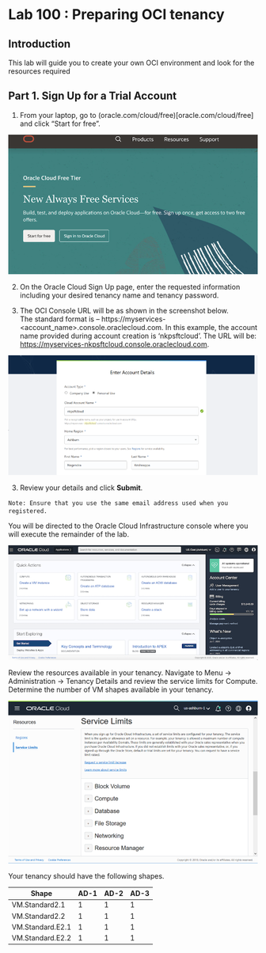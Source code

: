 # Lab 100 : Preparing OCI tenancy 

## Introduction
This lab will guide you to create your own OCI environment and look for the resources required

## Part 1. Sign Up for a Trial Account

1. From your laptop, go to (oracle.com/cloud/free)[oracle.com/cloud/free] and click “Start for free”.

![](./images/4.png "")

2. On the Oracle Cloud Sign Up page, enter the requested information including your desired tenancy name and tenancy password.

3. The OCI Console URL will be as shown in the screenshot below.  
The standard format is – https://myservices-<account_name>.console.oraclecloud.com. In this example, the account name provided during account creation is ‘nkpsftcloud’.  The URL will be: https://myservices-nkpsftcloud.console.oraclecloud.com. 

![](./images/2.png "")

3. Review your details and click **Submit**.

```
Note: Ensure that you use the same email address used when you registered.
```

You will be directed to the Oracle Cloud Infrastructure console where you will execute the remainder of the lab.

![](./images/1.png "")

Review the resources available in your tenancy. Navigate to Menu -> Administration -> Tenancy Details and review the service limits for Compute.  Determine the number of VM shapes available in your tenancy. 

![](./images/3.png "")

Your tenancy should have the following shapes. 


Shape | AD-1 | AD-2 | AD-3
----- | ---- | ---- | ----
VM.Standard2.1 | 1 | 1 | 1
VM.Standard2.2 | 1 | 1 | 1
VM.Standard.E2.1 | 1 | 1 | 1
VM.Standard.E2.2 | 1 | 1 | 1







